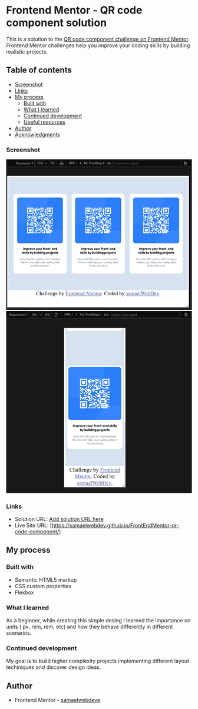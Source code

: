 # Frontend Mentor - QR code component solution

This is a solution to the [QR code component challenge on Frontend Mentor](https://www.frontendmentor.io/challenges/qr-code-component-iux_sIO_H). Frontend Mentor challenges help you improve your coding skills by building realistic projects.

## Table of contents

- [Screenshot](#screenshot)
- [Links](#links)
- [My process](#my-process)
  - [Built with](#built-with)
  - [What I learned](#what-i-learned)
  - [Continued development](#continued-development)
  - [Useful resources](#useful-resources)
- [Author](#author)
- [Acknowledgments](#acknowledgments)

### Screenshot

![](images/qr-code-component-desktop-finished-project.png)
![](images/qr-code-component-mobile-finished-project.png)

### Links

- Solution URL: [Add solution URL here]([https://your-solution-url.com](https://github.com/samaelwebdev/FrontEndMentor-qr-code-component))
- Live Site URL: [https://samaelwebdev.github.io/FrontEndMentor-qr-code-component/)

## My process

### Built with

- Semantic HTML5 markup
- CSS custom properties
- Flexbox

### What I learned

As a beginner, while creating this simple desing I learned the importance on units ( px, rem, rem, etc) and how they behave differently in different scenarios.

### Continued development

My goal is to build higher complexity projects implementing different layout techiniques and discover design ideas.

## Author

- Frontend Mentor - [samaelwebdeve](https://www.frontendmentor.io/profile/samaelwebdev)
